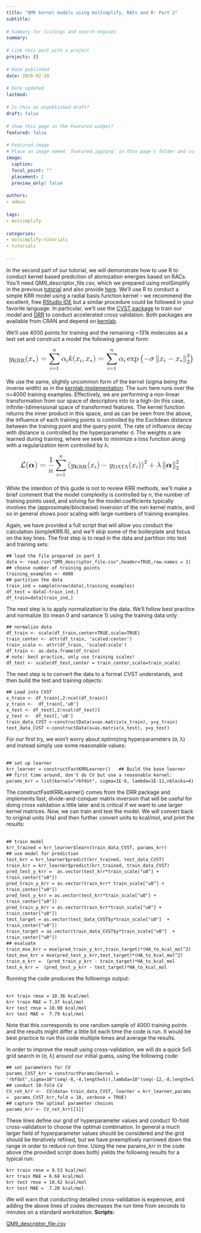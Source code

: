 ```yaml
---
title: "QM9 kernel models using molSimplify, RACs and R: Part 2"
subtitle:

# Summary for listings and search engines
summary:

# Link this post with a project
projects: []

# Date published
date: 2018-02-20

# Date updated
lastmod:

# Is this an unpublished draft?
draft: false

# Show this page in the Featured widget?
featured: false

# Featured image
# Place an image named `featured.jpg/png` in this page's folder and customize its options here.
image:
  caption:
  focal_point: ""
  placement: 2
  preview_only: false

authors:
- admin

tags:
- molsimplify

categories:
- molsimplify-tutorials
- tutorials

---
```

In the second part of our tutorial, we will demonstrate how to use R to conduct kernel based prediction of atomization energies based on RACs. You’ll need QM9\_descriptor\_file.csv, which we prepared using molSimplify in the previous [tutorial](../2018-02-20-qm9-kernel-models-using-molsimplify-racs-and-r-part-1/) and also provide [here](QM9_descriptor_file.csv). We’ll use R to conduct a simple KRR model using a radial basis function kernel – we recommend the excellent, free  [RStudio IDE](https://www.rstudio.com/) but a similar procedure could be followed in your favorite language. In particular, we’ll use the [CVST package](https://CRAN.R-project.org/package=CVST) to train our model and [DRR](https://CRAN.R-project.org/package=DRR) to conduct accelerated cross validation. Both packages are available from CRAN and depend on [kernlab](https://CRAN.R-project.org/package=kernlab]).


We’ll use 4000 points for training and the remaining ~131k molecules as a test set and construct a model the following general form:


![](e1.png)


We use the same, slightly uncommon form of the kernel (sigma being the inverse width) as in the [kernlab implementation](https://cran.r-project.org/web/packages/kernlab/vignettes/kernlab.pdf). The sum here runs over the n=4000 training examples. Effectively, we are performing a non-linear transformation from our space of descriptors into to a high-(in this case, infinite-)dimensional space of transformed features. The kernel function returns the inner product in this space, and as can be seen from the above, the influence of each training points is controlled by the Euclidean distance between the training point and the query point. The rate of influence decay with distance is controlled by the hyperparameter σ. The weights α are learned during training, where we seek to minimize a loss function along with a regularization term controlled by λ:


![](e2.png)


While the intention of this guide is not to review KRR methods, we'll make a brief comment that the model complexity is controlled by n, the number of training points used, and solving for the model coefficients typically involves the (approximate/blockwise) inversion of the nxn kernel matrix, and so in general shows poor scaling with large numbers of training examples.


Again, we have provided a full script that will allow you conduct the calculation (simpleKRR.R), and we’ll skip some of the boilerplate and focus on the key lines. The first step is to read in the data and partition into test and training sets:



```
## load the file prepared in part 1
data <- read.csv("QM9_descriptor_file.csv",header=TRUE,row.names = 1)
## choose number of training points
training_examples <- 4000
## partition the data
train_ind = sample(nrow(data),training_examples)
df_test = data[-train_ind,]
df_train=data[train_ind,]

```
The next step is to apply normalization to the data. We’ll follow best practice and normalize (to mean 0 and variance 1) using the training data only:



```
## normalize data
df_train <- scale(df_train,center=TRUE,scale=TRUE)
train_center <- attr(df_train, 'scaled:center')
train_scale <- attr(df_train, 'scaled:scale')
df_train <- as.data.frame(df_train)
# note: best practice, only use training scales!
df_test <- scale(df_test,center = train_center,scale=train_scale)

```
The next step is to convert the data to a format CVST understands, and then build the test and training objects:



```
## Load into CVST
x_train <- df_train[,2:ncol(df_train)]
y_train <-  df_train[,'u0']
x_test <- df_test[,2:ncol(df_test)]
y_test <-  df_test[,'u0']
train_data_CVST <-constructData(x=as.matrix(x_train), y=y_train)
test_data_CVST <-constructData(x=as.matrix(x_test), y=y_test)

```
For our first try, we won’t worry about optimizing hyperparameters (σ, λ) and instead simply use some reasonable values:



```

## set up learner
krr_learner = constructFastKRRLearner()   ## Build the base learner
## first time around, don't do CV but use a reasonable kernel:
params_krr = list(kernel="rbfdot", sigma=1E-6, lambda=1E-11,nblocks=4)
```
The constructFastKRRLearner() comes from the DRR package and implements fast, divide-and-conquer matrix inversion that will be useful for doing cross validation a little later and is critical if we want to use larger kernel matrices. Now, we can train and test the model. We will convert back to original units (Ha) and then further convert units to kcal/mol, and print the results:



```

## train model
krr_trained = krr_learner$learn(train_data_CVST, params_krr)
## use model for prediction
test_krr = krr_learner$predict(krr_trained, test_data_CVST)
train_krr = krr_learner$predict(krr_trained, train_data_CVST)
pred_test_y_krr =  as.vector(test_krr*train_scale["u0"] +  train_center["u0"])
pred_train_y_krr = as.vector(train_krr* train_scale["u0"] +  train_center["u0"])
pred_test_y_krr = as.vector(test_krr*train_scale["u0"] + train_center["u0"])
pred_train_y_krr = as.vector(train_krr*train_scale["u0"] + train_center["u0"])
test_target = as.vector(test_data_CVST$y*train_scale["u0"]  +  train_center["u0"])
train_target = as.vector(train_data_CVST$y*train_scale["u0"]  +  train_center["u0"])
## evaluate
train_mse_krr = mse(pred_train_y_krr,train_target)*(HA_to_kcal_mol^2)
test_mse_krr = mse(pred_test_y_krr,test_target)*(HA_to_kcal_mol^2)
train_e_krr =  (pred_train_y_krr - train_target)*HA_to_kcal_mol
test_e_krr =  (pred_test_y_krr - test_target)*HA_to_kcal_mol

```
Running the code produces the followings output:



```

krr train rmse = 10.36 kcal/mol       
krr train MAE = 7.37 kcal/mol       
krr test rmse = 10.98 kcal/mol       
krr test MAE =  7.79 kcal/mol

```
Note that this corresponds to one random sample of 4000 training points and the results might differ a little bit each time the code is run. It would be best practice to run this code multiple times and average the results.


In order to improve the result using cross-validation, we will do a quick 5x5 grid search in (σ, λ) around our initial guess, using the following code:



```
## set parameters for CV
params_CVST_krr = constructParams(kernel = 'rbfdot',sigma=10^(seq(-8,-4,length=5)),lambda=10^(seq(-12,-8,length=5)),nblocks=4)
## conduct 10-fold CV
CV_ret_krr <-  CV(data= train_data_CVST, learner = krr_learner,params =  params_CVST_krr,fold = 10, verbose = TRUE)
## capture the optimal parameter choices
params_krr <- CV_ret_krr[[1]]

```
These lines define our grid of hyperparameter values and conduct 10-fold cross-validation to choose the optimal combination. In general a much larger field of hyperparameter values should be considered and the grid should be iteratively refined, but we have preemptively narrowed down the range in order to reduce run time. Using the new params\_krr in the code above (the provided script does both) yields the following results for a typical run:



```
krr train rmse = 9.53 kcal/mol       
krr train MAE = 6.68 kcal/mol       
krr test rmse = 10.42 kcal/mol       
krr test MAE =  7.20 kcal/mol

```
We will warn that conducting detailed cross-validation is expensive, and adding the above lines of codes decreases the run time from seconds to minutes on a standard workstation.
**Scripts:**

[QM9_descriptor_file.csv](QM9_descriptor_file.csv)